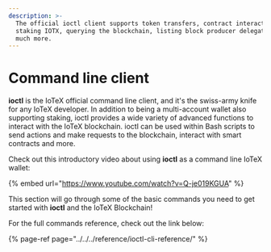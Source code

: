 ```yaml
---
description: >-
  The official ioctl client supports token transfers, contract interactions,
  staking IOTX, querying the blockchain, listing block producer delegates, and
  much more.
---
```


# Command line client

**ioctl** is the IoTeX official command line client, and it's the swiss-army knife for any IoTeX developer. In addition to being a multi-account wallet also supporting staking, ioctl provides a wide variety of advanced functions to interact with the IoTeX blockchain. ioctl can be used within Bash scripts to send actions and make requests to the blockchain, interact with smart contracts and more.

Check out this introductory video about using **ioctl** as a command line IoTeX wallet: 

{% embed url="https://www.youtube.com/watch?v=Q-je019KGUA" %}

This section will go through some of the basic commands you need to get started with **ioctl** and the IoTeX Blockchain! 

For the full commands reference, check out the link below:

{% page-ref page="../../../reference/ioctl-cli-reference/" %}

